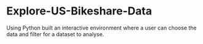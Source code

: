 # Explore-US-Bikeshare-Data
Using Python built an interactive environment where a user can choose the data and filter for a dataset to analyse.

